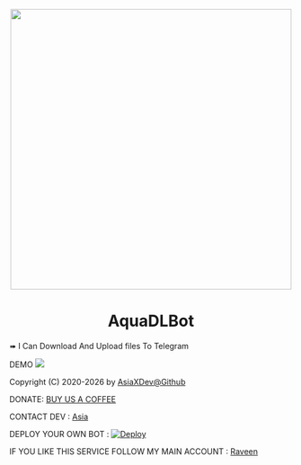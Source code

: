 <p align="center"><a href="https://t.me/AquaDLBot"><img src="https://c.wallhere.com/photos/b1/64/Kono_Subarashii_Sekai_ni_Shukufuku_wo_white_background_Aqua_KonoSuba_simple_background_anime_anime_girls_white_skin-1392705.jpg!d" width="500"></a></p> 

<h1 align="center">AquaDLBot</h1>

<p> ➠ I Can Download And Upload files To Telegram </p>


DEMO
 <a href="https://t.me/AquaDlBot"><img src="https://img.shields.io/badge/Bot%20Status%20-UP-green"></a>

Copyright (C) 2020-2026 by <a href="https://github.com/AsiaXDev">AsiaXDev@Github</a>

DONATE: <a href="https://upayi.me/raveen-2003@axl">BUY US A COFFEE</a>

CONTACT DEV : <a href="https://t.me/raveen2003">Asia</a>

DEPLOY YOUR OWN BOT : [![Deploy](https://www.herokucdn.com/deploy/button.svg)](https://heroku.com/deploy?template=https://github.com/robertmmlicciardello/AsiaXDev/AquaDLBot)

IF YOU LIKE THIS SERVICE FOLLOW MY MAIN ACCOUNT : <a href="https://github.com/raveen2003">Raveen</a>
